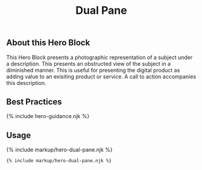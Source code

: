 ﻿---
title: Dual Pane
summary: An image with text and color overlay next to an image with color overlay and a button.
tags: hero block
layout: guide
eleventyNavigation:
  key: Dual Pane
  parent: Hero Blocks
  order: 2
  excerpt: An image with text and color overlay next to an image with color overlay and a button.
  img: /img/illustrations/illus-dual-pane.svg
---

## About this Hero Block

This Hero Block presents a photographic representation of a subject under a description. This presents an obstructed view of the subject in a diminished manner. This is useful for presenting the digital product as adding value to an exisiting product or service. A call to action accompanies this description.

## Best Practices

{% include hero-guidance.njk %}

## Usage

{% include markup/hero-dual-pane.njk %}

``` html
{% include markup/hero-dual-pane.njk %}
```
